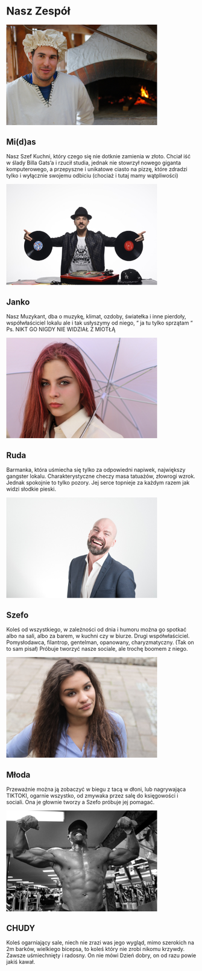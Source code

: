 # Nasz Zespół


<img src="img/kuchnia.jpg" width=400>


## Mi(d)as
Nasz Szef Kuchni, który czego się nie dotknie zamienia w złoto. Chciał iść w ślady Billa Gats’a i rzucił studia, jednak nie stowrzył nowego giganta komputerowego, a przepyszne i unikatowe ciasto na pizzę, które zdradzi tylko i wyłącznie swojemu odbiciu (chociaż i tutaj mamy wątpliwości)

<img src="img/dj.jpg" width=400>

## Janko
Nasz Muzykant, dba o muzykę, klimat, ozdoby, światełka i inne pierdoły,  współwłaściciel lokalu ale i tak usłyszymy od niego, “ ja tu tylko sprzątam “ 
Ps. NIKT GO NIGDY NIE WIDZIAŁ Z MIOTŁĄ 

<img src="img/ruda.jpg" width=400>


## Ruda
Barmanka, która uśmiecha się tylko za odpowiedni napiwek, największy gangster lokalu. Charakterystyczne checzy masa tatuażów, złowrogi wzrok. Jednak spokojnie to tylko pozory. Jej serce topnieje za każdym razem jak widzi słodkie pieski. 

<img src="img/szefo.jpg" width=400>

## Szefo
Koleś od wszystkiego, w zależności od dnia i humoru można go spotkać albo na sali, albo za barem, w kuchni czy w biurze. Drugi współwłaściciel. Pomysłodawca, filantrop, gentelman, opanowany, charyzmatyczny. (Tak on to sam pisał)  Próbuje tworzyć nasze sociale, ale trochę boomem z niego.

<img src="img/młoda.jpg" width=400>

## Młoda
Przeważnie można ją zobaczyć w biegu z tacą w dłoni, lub nagrywająca TIKTOKI, ogarnie wszystko, od zmywaka przez salę do księgowości i sociali. Ona je głownie tworzy a Szefo próbuje jej pomagać.

<img src="img/chudy.jpg" width=400>

## CHUDY
Koleś ogarniający sale, niech nie zrazi was jego wygląd, mimo szerokich na 2m barków, wielkiego bicepsa, to koleś który nie zrobi nikomu krzywdy. Zawsze uśmiechnięty i radosny. On nie mówi Dzień dobry, on od razu powie jakiś kawał. 


